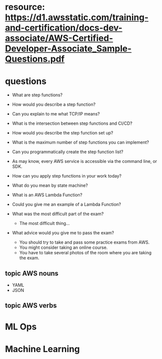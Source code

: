 
# resource: https://d1.awsstatic.com/training-and-certification/docs-dev-associate/AWS-Certified-Developer-Associate_Sample-Questions.pdf

# questions
* What are step functions?
* How would you describe a step function?

* Can you explain to me what TCP/IP means?
* What is the intersection between step functions and CI/CD?
* How would you describe the step function set up?
* What is the maximum number of step functions you can implement?
* Can you programmatically create the step function list?
* As may know, every AWS service is accessible via the command line, or SDK.
* How can you apply step functions in your work today?
* What do you mean by state machine?
* What is an AWS Lambda Function?
* Could you give me an example of a Lambda Function?
* What was the most difficult part of the exam?
  * The most difficult thing...
* What advice would you give me to pass the exam?
  * You should try to take and pass some practice exams from AWS.
  * You might consider taking an online course.
  * You have to take several photos of the room where you are taking the exam.




## topic AWS nouns
* YAML
* JSON

## topic AWS verbs


# ML Ops

# Machine Learning